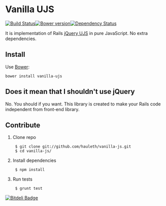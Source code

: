 # Vanilla UJS
[![Build Status][travis-img]][travis-link][![Bower version](https://badge.fury.io/bo/vanilla-ujs.png)](http://badge.fury.io/bo/vanilla-ujs)[![Dependency Status](https://gemnasium.com/hauleth/vanilla-ujs.png)](https://gemnasium.com/hauleth/vanilla-ujs)

It is implementation of Rails [jQuery UJS][jq-ujs] in pure JavaScript.
No extra dependencies.

## Install

Use [Bower][bower]:

    bower install vanilla-ujs

## Does it mean that I shouldn't use jQuery

No. You should if you want. This library is created to make your Rails code
independent from front-end library.

## Contribute

1. Clone repo

        $ git clone git://github.com/hauleth/vanilla-js.git
        $ cd vanilla-js/

2. Install dependencies

        $ npm install

3. Run tests

        $ grunt test

[![Bitdeli Badge](https://d2weczhvl823v0.cloudfront.net/hauleth/vanilla-ujs/trend.png)](https://bitdeli.com/free "Bitdeli Badge")

[travis-img]:  https://travis-ci.org/hauleth/vanilla-ujs.png?branch=master
[travis-link]: https://travis-ci.org/hauleth/vanilla-ujs
[jq-ujs]:      https://github.com/rails/jquery-ujs
[bower]:       https://bower.io/
